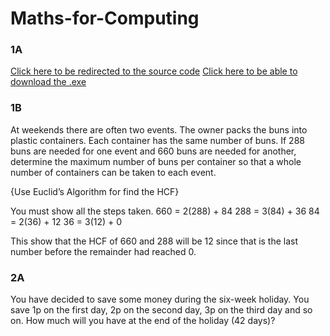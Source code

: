 # Maths-for-Computing
### 1A
[Click here to be redirected to the source code](https://github.com/ibrahimwaheed/Maths-for-Computing/blob/master/LCM%20HCF.cpp)
[Click here to be able to download the .exe](https://github.com/ibrahimwaheed/Maths-for-Computing/blob/master/LCM%20HCF.exe)
### 1B
At weekends there are often two events. The owner packs the buns into plastic containers. Each container has the same number of buns. If 288 buns are needed for one event and 660 buns are needed for another, determine the maximum number of buns per container so that a whole number of containers can be taken to each event.

{Use Euclid’s Algorithm for find the HCF}

You must show all the steps taken.
660 = 2(288) + 84
288 = 3(84) + 36
84 = 2(36) + 12
36 = 3(12) + 0

This show that the HCF of 660 and 288 will be 12 since that is the last number before the remainder had reached 0.

### 2A
You have decided to save some money during the six-week holiday. You save 1p on the first day, 2p on the second day, 3p on the third day and so on. How much will you have at the end of the holiday (42 days)?




